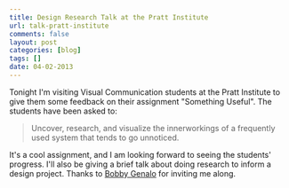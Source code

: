 ```yaml
---
title: Design Research Talk at the Pratt Institute
url: talk-pratt-institute
comments: false
layout: post
categories: [blog]
tags: []
date: 04-02-2013
---
```

Tonight I'm visiting Visual Communication students at the Pratt Institute to give them some feedback on their assignment "Something Useful". The students have been asked to: 
> Uncover, research, and visualize the innerworkings of a frequently used system that tends to go unnoticed.

It's a cool assignment, and I am looking forward to seeing the students' progress. I'll also be giving a brief talk about doing research to inform a design project. Thanks to [Bobby Genalo](http://www.genalodesigns.com/) for inviting me along.
